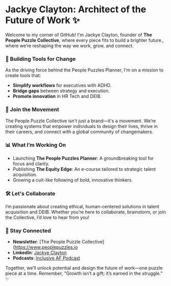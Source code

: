 # Jackye Clayton: Architect of the Future of Work ✨

Welcome to my corner of GitHub! I'm Jackye Clayton, founder of **The People Puzzle Collective**, where every piece fits to build a brighter future., where we’re reshaping the way we work, grow, and connect. 

### 🔧 Building Tools for Change
As the driving force behind the People Puzzles Planner, I'm on a mission to create tools that:
- **Simplify workflows** for executives with ADHD.
- **Bridge gaps** between strategy and execution.
- **Promote innovation** in HR Tech and DEIB.

### 🌌 Join the Movement
The People Puzzle Collective isn't just a brand—it's a movement. We’re creating systems that empower individuals to design their lives, thrive in their careers, and connect with a global community of changemakers.

### 📊 What I’m Working On
- Launching **The People Puzzles Planner**: A groundbreaking tool for focus and clarity.
- Publishing **The Equity Edge**: An e-course tailored to strategic talent acquisition.
- Growing a cult-like following of bold, innovative thinkers.

### 🛠️ Let's Collaborate
I’m passionate about creating ethical, human-centered solutions in talent acquisition and DEIB. Whether you’re here to collaborate, brainstorm, or join the Collective, I’d love to hear from you!

### 🚀 Stay Connected
- **Newsletter**: [The People Puzzle Collective](https://www.peoplepuzzles.io
- **LinkedIn**: [Jackye Clayton](https://www.linkedin.com/in/jackyeclayton/)
- **Podcasts**: [Inclusive AF Podcast](https://inclusiveafpodcast.com)

Together, we’ll unlock potential and design the future of work—one puzzle piece at a time. Remember, "Growth isn’t a gift; it’s earned in the struggle." ✨

